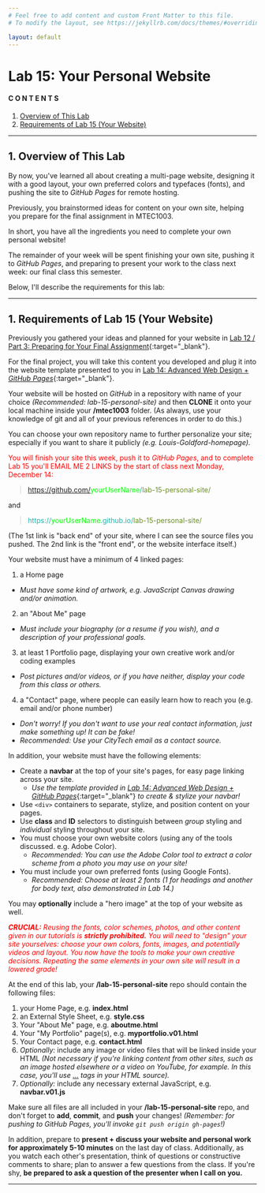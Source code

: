 ```yaml
---
# Feel free to add content and custom Front Matter to this file.
# To modify the layout, see https://jekyllrb.com/docs/themes/#overriding-theme-defaults

layout: default
---
```


# Lab 15: Your Personal Website  

#### C O N T E N T S  
1. <a href="#overview">Overview of This Lab</a>  
2. <a href="#reqs">Requirements of Lab 15 (Your Website)</a>  

* * *  

<a id="overview"></a>
## 1. Overview of This Lab  

By now, you've learned all about creating a multi-page website, designing it with a good layout, your own preferred colors and typefaces (fonts), and pushing the site to _GitHub Pages_ for remote hosting.  

Previously, you brainstormed ideas for content on your own site, helping you prepare for the final assignment in MTEC1003.  

In short, you have all the ingredients you need to complete your own personal website!  

The remainder of your week will be spent finishing your own site, pushing it to _GitHub Pages_, and preparing to present your work to the class next week: our final class this semester.  

Below, I'll describe the requirements for this lab:  

* * *  

<a id="reqs"></a>
## 1. Requirements of Lab 15 (Your Website)  

Previously you gathered your ideas and planned for your website in [Lab 12 / Part 3: Preparing for Your Final Assignment](/Goldford-MTEC1003-OL04/labs/12/lab-12a-part3-final-prep.html){:target="_blank"}.  

For the final project, you will take this content you developed and plug it into the website template presented to you in [Lab 14: Advanced Web Design + _GitHub Pages_](/Goldford-MTEC1003-OL04/labs/14/lab-14-web-design-github-pages.html){:target="_blank"}.  

Your website will be hosted on _GitHub_ in a repository with name of your choice _(Recommended: lab-15-personal-site)_ and then **CLONE** it onto your local machine inside your **/mtec1003** folder. (As always, use your knowledge of git and all of your previous references in order to do this.)   

You can choose your own repository name to further personalize your site; especially if you want to share it publicly _(e.g. Louis-Goldford-homepage)._  

<span style="color:red">You will finish your site this week, push it to _GitHub Pages_, and to complete Lab 15 you'll EMAIL ME 2 LINKS by the start of class next Monday, December 14:</span>  

> <span style="color:lightseagreen">https://github.com/</span><span style="color:lime">yourUserName</span><span style="color:lightseagreen">/</span><span style="color:OliveDrab">lab-15-personal-site/</span>

and  

> <span style="color:lightseagreen">https://</span><span style="color:lime">yourUserName</span><span style="color:lightseagreen">.github.io/</span><span style="color:OliveDrab">lab-15-personal-site/</span>  

(The 1st link is "back end" of your site, where I can see the source files you pushed. The 2nd link is the "front end", or the website interface itself.)  

Your website must have a minimum of 4 linked pages:  

1. a Home page   
  - _Must have some kind of artwork, e.g. JavaScript Canvas drawing and/or animation._  
2. an "About Me" page
  - _Must include your biography (or a resume if you wish), and a description of your professional goals._    
3. at least 1 Portfolio page, displaying your own creative work and/or coding examples
  - _Post pictures and/or videos, or if you have neither, display your code from this class or others._  
4. a "Contact" page, where people can easily learn how to reach you (e.g. email and/or phone number)
  - _Don't worry! If you don't want to use your real contact information, just make something up! It can be fake!_  
  - _Recommended: Use your CityTech email as a contact source._  

In addition, your website must have the following elements:  

* Create a **navbar** at the top of your site's pages, for easy page linking across your site.
  - _Use the template provided in_ [_Lab 14: Advanced Web Design + GitHub Pages_](/Goldford-MTEC1003-OL04/labs/14/lab-14-web-design-github-pages.html){:target="_blank"} _to create & stylize your navbar!_   
* Use `<div>` containers to separate, stylize, and position content on your pages.    
* Use **class** and **ID** selectors to distinguish between _group_ styling and _individual_ styling throughout your site.  
* You must choose your own website colors (using any of the tools discussed. e.g. Adobe Color).  
  - _Recommended: You can use the Adobe Color tool to extract a color scheme from a photo you may use on your site!_  
* You must include your own preferred fonts (using Google Fonts).
  - _Recommended: Choose at least 2 fonts (1 for headings and another for body text, also demonstrated in Lab 14.)_  

You may **optionally** include a "hero image" at the top of your website as well.  

<span style="color:red"><i><b>CRUCIAL:</b> Reusing the fonts, color schemes, photos, and other content given in our tutorials is <b>strictly prohibited.</b> You will need to "design" your site yourselves: choose your own colors, fonts, images, and potentially videos and layout. You now have the tools to make your own creative decisions. Repeating the same elements in your own site will result in a lowered grade!</i></span>  

At the end of this lab, your **/lab-15-personal-site** repo should contain the following files:  

1. your Home Page, e.g. **index.html**  
2. an External Style Sheet, e.g. **style.css**  
3. Your "About Me" page, e.g. **aboutme.html**  
4. Your "My Portfolio" page(s), e.g. **myportfolio.v01.html**  
5. Your Contact page, e.g. **contact.html**  
6. _Optionally:_ include any image or video files that will be linked inside your HTML _(Not necessary if you're linking content from other sites, such as an image hosted elsewhere or a video on YouTube, for example. In this case, you'll use <a href="...">...</a> tags in your HTML source)._    
7. _Optionally:_ include any necessary external JavaScript, e.g. **navbar.v01.js**  

Make sure all files are all included in your **/lab-15-personal-site** repo, and don't forget to **add**, **commit**, and **push** your changes! _(Remember: for pushing to GitHub Pages, you'll invoke `git push origin gh-pages`!)_  

In addition, prepare to **present + discuss your website and personal work for approximately 5-10 minutes** on the last day of class. Additionally, as you watch each other's presentation, think of questions or constructive comments to share; plan to answer a few questions from the class. If you're shy, **be prepared to ask a question of the presenter when I call on you.**  

* * *  
